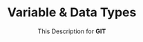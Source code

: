 <div align="center">
<h1>Variable  & Data Types</h1>
<p>This Description for <strong>GIT</strong></p>
</div>